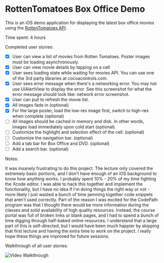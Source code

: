 # RottenTomatoes Box Office Demo

This is an iOS demo application for displaying the latest box office movies using the [RottenTomatoes API](http://www.rottentomatoes.com/).

Time spent: 4 hours

Completed user stories:

* [x] User can view a list of movies from Rotten Tomatoes. Poster images must be loading asynchronously.
* [x] User can view movie details by tapping on a cell
* [x] User sees loading state while waiting for movies API. You can use one of the 3rd party libraries at cocoacontrols.com.
* [x] User sees error message when there's a networking error. You may not use UIAlertView to display the error. See this screenshot for what the error message should look like: network error screenshot.
* [x] User can pull to refresh the movie list.
* [x] All images fade in (optional)
* [x] For the large poster, load the low-res image first, switch to high-res when complete (optional)
* [ ] All images should be cached in memory and disk. In other words, images load immediately upon cold start (optional).
* [ ] Customize the highlight and selection effect of the cell. (optional)
* [ ] Customize the navigation bar. (optional)
* [ ] Add a tab bar for Box Office and DVD. (optional)
* [ ] Add a search bar. (optional)

Notes:

It was insanely frustrating to do this project. The lecture only covered the extremely basic portions, and I don't have enough of an iOS background to know how anything works. I probably spent 10% - 20% of my time fighting the Xcode editor. I was able to hack this together and implement the functionality, but I have no idea if I'm doing things the right way or not - more likely I just wasted a bunch of time jamming together code snippets that aren't used correctly. Part of the reason I was excited for the CodePath program was that I thought there would be more information during the classes and solid availability of high quality resources. Instead, the course portal was full of broken links or blank pages, and I had to spend a bunch of time digging through half-baked online resources. I understand that a large part of this is self-directed, but I would have been much happier by skipping that first lecture and having the extra time to work on the project. I really hope these things are improved for future sessions.

Walkthrough of all user stories:

![Video Walkthrough](anim_rotten_tomatoes.gif)
